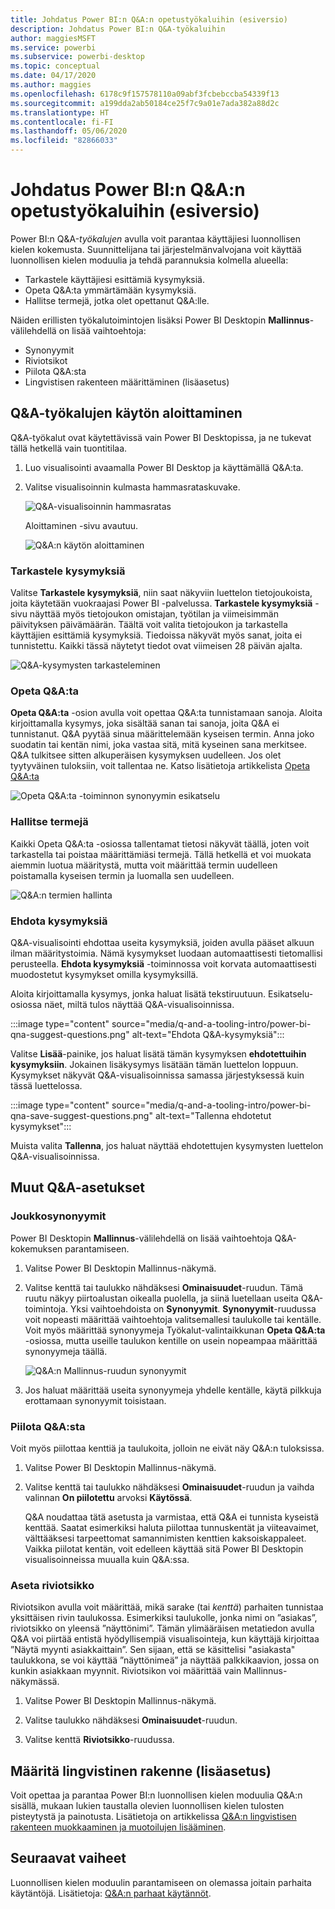 ```yaml
---
title: Johdatus Power BI:n Q&A:n opetustyökaluihin (esiversio)
description: Johdatus Power BI:n Q&A-työkaluihin
author: maggiesMSFT
ms.service: powerbi
ms.subservice: powerbi-desktop
ms.topic: conceptual
ms.date: 04/17/2020
ms.author: maggies
ms.openlocfilehash: 6178c9f157578110a09abf3fcbebccba54339f13
ms.sourcegitcommit: a199dda2ab50184ce25f7c9a01e7ada382a88d2c
ms.translationtype: HT
ms.contentlocale: fi-FI
ms.lasthandoff: 05/06/2020
ms.locfileid: "82866033"
---
```

# <a name="intro-to-qa-tooling-to-train-power-bi-qa-preview"></a>Johdatus Power BI:n Q&A:n opetustyökaluihin (esiversio)

Power BI:n Q&A-*työkalujen* avulla voit parantaa käyttäjiesi luonnollisen kielen kokemusta. Suunnittelijana tai järjestelmänvalvojana voit käyttää luonnollisen kielen moduulia ja tehdä parannuksia kolmella alueella: 

- Tarkastele käyttäjiesi esittämiä kysymyksiä.
- Opeta Q&A:ta ymmärtämään kysymyksiä.
- Hallitse termejä, jotka olet opettanut Q&A:lle.

Näiden erillisten työkalutoimintojen lisäksi Power BI Desktopin **Mallinnus**-välilehdellä on lisää vaihtoehtoja:  

- Synonyymit
- Riviotsikot
- Piilota Q&A:sta
- Lingvistisen rakenteen määrittäminen (lisäasetus)

## <a name="get-started-with-qa-tooling"></a>Q&A-työkalujen käytön aloittaminen

Q&A-työkalut ovat käytettävissä vain Power BI Desktopissa, ja ne tukevat tällä hetkellä vain tuontitilaa.

1. Luo visualisointi avaamalla Power BI Desktop ja käyttämällä Q&A:ta. 
2. Valitse visualisoinnin kulmasta hammasrataskuvake. 

    ![Q&A-visualisoinnin hammasratas](media/q-and-a-tooling-intro/qna-visual-gear.png)

    Aloittaminen -sivu avautuu.  

    ![Q&A:n käytön aloittaminen](media/q-and-a-tooling-intro/qna-tooling-dialog.png)

### <a name="review-questions"></a>Tarkastele kysymyksiä

Valitse **Tarkastele kysymyksiä**, niin saat näkyviin luettelon tietojoukoista, joita käytetään vuokraajasi Power BI -palvelussa. **Tarkastele kysymyksiä** -sivu näyttää myös tietojoukon omistajan, työtilan ja viimeisimmän päivityksen päivämäärän. Täältä voit valita tietojoukon ja tarkastella käyttäjien esittämiä kysymyksiä. Tiedoissa näkyvät myös sanat, joita ei tunnistettu. Kaikki tässä näytetyt tiedot ovat viimeisen 28 päivän ajalta.

![Q&A-kysymysten tarkasteleminen](media/q-and-a-tooling-intro/qna-tooling-review-questions.png)

### <a name="teach-qa"></a>Opeta Q&A:ta

**Opeta Q&A:ta** -osion avulla voit opettaa Q&A:ta tunnistamaan sanoja. Aloita kirjoittamalla kysymys, joka sisältää sanan tai sanoja, joita Q&A ei tunnistanut. Q&A pyytää sinua määrittelemään kyseisen termin. Anna joko suodatin tai kentän nimi, joka vastaa sitä, mitä kyseinen sana merkitsee. Q&A tulkitsee sitten alkuperäisen kysymyksen uudelleen. Jos olet tyytyväinen tuloksiin, voit tallentaa ne. Katso lisätietoja artikkelista [Opeta Q&A:ta](q-and-a-tooling-teach-q-and-a.md)

![Opeta Q&A:ta -toiminnon synonyymin esikatselu](media/q-and-a-tooling-intro/qna-tooling-teach-fixpreview.png)

### <a name="manage-terms"></a>Hallitse termejä

Kaikki Opeta Q&A:ta -osiossa tallentamat tietosi näkyvät täällä, joten voit tarkastella tai poistaa määrittämiäsi termejä. Tällä hetkellä et voi muokata aiemmin luotua määritystä, mutta voit määrittää termin uudelleen poistamalla kyseisen termin ja luomalla sen uudelleen.

![Q&A:n termien hallinta](media/q-and-a-tooling-intro/qna-manage-terms.png)

### <a name="suggest-questions"></a>Ehdota kysymyksiä

Q&A-visualisointi ehdottaa useita kysymyksiä, joiden avulla pääset alkuun ilman määritystoimia. Nämä kysymykset luodaan automaattisesti tietomallisi perusteella. **Ehdota kysymyksiä** -toiminnossa voit korvata automaattisesti muodostetut kysymykset omilla kysymyksillä. 

Aloita kirjoittamalla kysymys, jonka haluat lisätä tekstiruutuun. Esikatselu-osiossa näet, miltä tulos näyttää Q&A-visualisoinnissa. 

:::image type="content" source="media/q-and-a-tooling-intro/power-bi-qna-suggest-questions.png" alt-text="Ehdota Q&A-kysymyksiä":::
 
Valitse **Lisää**-painike, jos haluat lisätä tämän kysymyksen **ehdotettuihin kysymyksiin**. Jokainen lisäkysymys lisätään tämän luettelon loppuun. Kysymykset näkyvät Q&A-visualisoinnissa samassa järjestyksessä kuin tässä luettelossa. 

:::image type="content" source="media/q-and-a-tooling-intro/power-bi-qna-save-suggest-questions.png" alt-text="Tallenna ehdotetut kysymykset":::
 
Muista valita **Tallenna**, jos haluat näyttää ehdotettujen kysymysten luettelon Q&A-visualisoinnissa. 


## <a name="other-qa-settings"></a>Muut Q&A-asetukset

### <a name="bulk-synonyms"></a>Joukkosynonyymit

Power BI Desktopin **Mallinnus**-välilehdellä on lisää vaihtoehtoja Q&A-kokemuksen parantamiseen. 

1. Valitse Power BI Desktopin Mallinnus-näkymä.

2. Valitse kenttä tai taulukko nähdäksesi **Ominaisuudet**-ruudun.  Tämä ruutu näkyy piirtoalustan oikealla puolella, ja siinä luetellaan useita Q&A-toimintoja. Yksi vaihtoehdoista on **Synonyymit**. **Synonyymit**-ruudussa voit nopeasti määrittää vaihtoehtoja valitsemallesi taulukolle tai kentälle. Voit myös määrittää synonyymeja Työkalut-valintaikkunan **Opeta Q&A:ta** -osiossa, mutta useille taulukon kentille on usein nopeampaa määrittää synonyymeja täällä.

    ![Q&A:n Mallinnus-ruudun synonyymit](media/q-and-a-tooling-intro/qna-modelling-pane-synonyms.png)

3. Jos haluat määrittää useita synonyymeja yhdelle kentälle, käytä pilkkuja erottamaan synonyymit toisistaan.

### <a name="hide-from-qa"></a>Piilota Q&A:sta

Voit myös piilottaa kenttiä ja taulukoita, jolloin ne eivät näy Q&A:n tuloksissa. 

1. Valitse Power BI Desktopin Mallinnus-näkymä.

2. Valitse kenttä tai taulukko nähdäksesi **Ominaisuudet**-ruudun ja vaihda valinnan **On piilotettu** arvoksi **Käytössä**.

    Q&A noudattaa tätä asetusta ja varmistaa, että Q&A ei tunnista kyseistä kenttää. Saatat esimerkiksi haluta piilottaa tunnuskentät ja viiteavaimet, välttääksesi tarpeettomat samannimisten kenttien kaksoiskappaleet. Vaikka piilotat kentän, voit edelleen käyttää sitä Power BI Desktopin visualisoinneissa muualla kuin Q&A:ssa.

### <a name="set-a-row-label"></a>Aseta riviotsikko

Riviotsikon avulla voit määrittää, mikä sarake (tai *kenttä*) parhaiten tunnistaa yksittäisen rivin taulukossa. Esimerkiksi taulukolle, jonka nimi on ”asiakas”, riviotsikko on yleensä ”näyttönimi”. Tämän ylimääräisen metatiedon avulla Q&A voi piirtää entistä hyödyllisempiä visualisointeja, kun käyttäjä kirjoittaa ”Näytä myynti asiakkaittain”. Sen sijaan, että se käsittelisi "asiakasta" taulukkona, se voi käyttää ”näyttönimeä” ja näyttää palkkikaavion, jossa on kunkin asiakkaan myynnit. Riviotsikon voi määrittää vain Mallinnus-näkymässä. 

1. Valitse Power BI Desktopin Mallinnus-näkymä.

2. Valitse taulukko nähdäksesi **Ominaisuudet**-ruudun.

3. Valitse kenttä **Riviotsikko**-ruudussa.

## <a name="configure-the-linguistic-schema-advanced"></a>Määritä lingvistinen rakenne (lisäasetus)

Voit opettaa ja parantaa Power BI:n luonnollisen kielen moduulia Q&A:n sisällä, mukaan lukien taustalla olevien luonnollisen kielen tulosten pisteytystä ja painotusta. Lisätietoja on artikkelissa [Q&A:n lingvistisen rakenteen muokkaaminen ja muotoilujen lisääminen](q-and-a-tooling-advanced.md).

## <a name="next-steps"></a>Seuraavat vaiheet

Luonnollisen kielen moduulin parantamiseen on olemassa joitain parhaita käytäntöjä. Lisätietoja: [Q&A:n parhaat käytännöt](q-and-a-best-practices.md).
